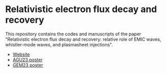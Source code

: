# Relativistic electron flux decay and recovery

This repository contains the codes and manuscripts of the paper "Relativistic electron flux decay and recovery: relative role of EMIC waves, whistler-mode waves, and plasmasheet injections".

- [Website](https://beforerr.github.io/EMIC_multi-satellites_study/)
- [AGU23 poster](./manuscripts/AGU23_poster.pdf)
- [GEM23 poster](./manuscripts/2023gem.pdf)
